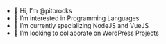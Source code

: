 - 👋 Hi, I’m @pitorocks
- 👀 I’m interested in Programming Languages
- 🌱 I’m currently specializing NodeJS and VueJS
- 💞️ I’m looking to collaborate on WordPress Projects

<!---
pitorocks/pitorocks is a ✨ special ✨ repository because its `README.md` (this file) appears on your GitHub profile.
You can click the Preview link to take a look at your changes.
--->
